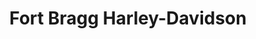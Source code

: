 ---
title: "Fort Bragg Harley-Davidson"
url: /fayetteville/fort-bragg-harley-davidson/
shop: Motorrad
---